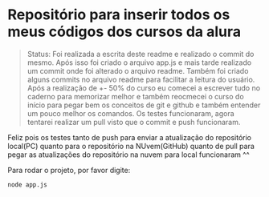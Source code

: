 # Repositório para inserir todos os meus códigos dos cursos da alura


> Status: Foi realizada a escrita deste readme e realizado o commit do mesmo. Após isso foi criado o arquivo app.js e mais tarde realizado um commit onde  foi alterado o arquivo readme. Também foi criado alguns commits no arquivo readme para facilitar a leitura do usuário. Após a realização de +- 50% do curso eu comecei a escrever tudo no caderno para memorizar melhor e também reocmecei o curso do início para pegar bem os conceitos de git e github e também entender um pouco melhor os comandos.
> Os testes funcionaram, agora tentarei realizar um pull visto que o commit e push funcionaram.

Feliz pois os testes tanto de push para enviar a atualização do repositório local(PC) quanto para o repositório na NUvem(GitHub) quanto de pull para pegar as atualizações do repositório na nuvem para local funcionaram ^^

Para rodar o projeto, por favor digite:

```
node app.js
```
